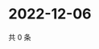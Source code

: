# 2022-12-06

共 0 条

<!-- BEGIN WEIBO -->
<!-- 最后更新时间 Tue Dec 06 2022 11:06:00 GMT+0800 (China Standard Time) -->

<!-- END WEIBO -->
